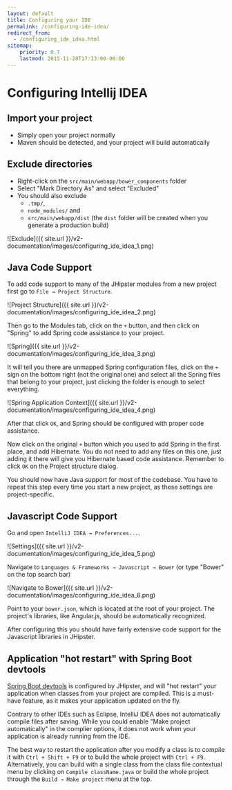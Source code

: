 ```yaml
---
layout: default
title: Configuring your IDE
permalink: /configuring-ide-idea/
redirect_from:
  - /configuring_ide_idea.html
sitemap:
    priority: 0.7
    lastmod: 2015-11-28T17:13:00-00:00
---
```


# <i class="fa fa-keyboard-o"></i> Configuring Intellij IDEA

## Import your project

- Simply open your project normally
- Maven should be detected, and your project will build automatically

## Exclude directories

- Right-click on the `src/main/webapp/bower_components` folder
- Select "Mark Directory As" and select "Excluded"
- You should also exclude
    - `.tmp/`,
    - `node_modules/` and
    - `src/main/webapp/dist` (the `dist` folder will be created when you generate a production build)

![Exclude]({{ site.url }}/v2-documentation/images/configuring_ide_idea_1.png)

## Java Code Support

To add code support to many of the JHipster modules from a new project first go to `File → Project Structure`.

![Project Structure]({{ site.url }}/v2-documentation/images/configuring_ide_idea_2.png)

Then go to the Modules tab, click on the `+` button, and then click on "Spring" to add Spring code assistance to your project.

![Spring]({{ site.url }}/v2-documentation/images/configuring_ide_idea_3.png)

It will tell you there are unmapped Spring configuration files, click on the `+` sign on the  bottom right (not the original one) and select all the Spring files that belong to your project, just clicking the folder is enough to select everything.

![Spring Application Context]({{ site.url }}/v2-documentation/images/configuring_ide_idea_4.png)

After that click `OK`, and Spring should be configured with proper code assistance.

Now click on the original `+` button which you used to add Spring in the first place, and add Hibernate. You do not need to add any files on this one, just adding it there will give you Hibernate based code assistance. Remember to click `OK` on the Project structure dialog.

You should now have Java support for most of the codebase. You have to repeat this step every time you start a new project, as these settings are project-specific.

## Javascript Code Support

Go and open `IntelliJ IDEA → Preferences...`.

![Settings]({{ site.url }}/v2-documentation/images/configuring_ide_idea_5.png)

Navigate to `Languages & Frameworks → Javascript → Bower` (or type "Bower" on the top search bar)

![Navigate to Bower]({{ site.url }}/v2-documentation/images/configuring_ide_idea_6.png)

Point to your `bower.json`, which is located at the root of your project. The project's libraries, like Angular.js, should be automatically recognized.

After configuring this you should have fairly extensive code support for the Javascript libraries in JHipster.

## Application "hot restart" with Spring Boot devtools

[Spring Boot devtools](https://docs.spring.io/spring-boot/docs/current/reference/html/using-boot-devtools.html) is configured by JHipster, and will "hot restart" your application when classes from your project are compiled. This is a must-have feature, as it makes your application updated on the fly.

Contrary to other IDEs such as Eclipse, IntelliJ IDEA does not automatically compile files after saving. While you could enable "Make project automatically" in the complier options, it does not work when your application is already running from the IDE.

The best way to restart the application after you modify a class is to compile it with `Ctrl + Shift + F9` or to build the whole project with `Ctrl + F9`. Alternatively, you can build with a single class from the class file contextual menu by clicking on `Compile className.java` or build the whole project through the `Build → Make project` menu at the top.
